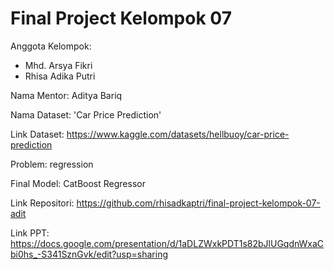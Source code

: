 # Final Project Kelompok 07
Anggota Kelompok:
- Mhd. Arsya Fikri
- Rhisa Adika Putri

Nama Mentor: Aditya Bariq

Nama Dataset: 'Car Price Prediction'

Link Dataset: https://www.kaggle.com/datasets/hellbuoy/car-price-prediction

Problem: regression

Final Model: CatBoost Regressor

Link Repositori: https://github.com/rhisadkaptri/final-project-kelompok-07-adit

Link PPT: https://docs.google.com/presentation/d/1aDLZWxkPDT1s82bJlUGqdnWxaCbi0hs_-S341SznGvk/edit?usp=sharing
